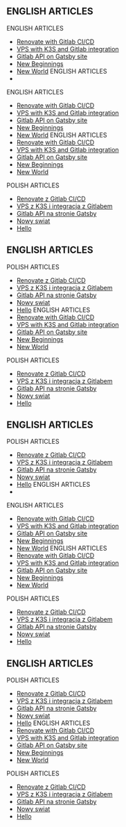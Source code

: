 ENGLISH ARTICLES
-
ENGLISH ARTICLES
- [Renovate with Gitlab CI/CD](https://blog.codesigh.com/renovate-with-gitlab-ci/)
- [VPS with K3S and Gitlab integration](https://blog.codesigh.com/vps-with-k3s-and-gitlab-integration/)
- [Gitlab API on Gatsby site](https://blog.codesigh.com/gitlab-api-on-gatsby-site/)
- [New Beginnings](https://blog.codesigh.com/new-beginnings/)
- [New World](https://blog.codesigh.com/new-world/)
ENGLISH ARTICLES
-
ENGLISH ARTICLES
- [Renovate with Gitlab CI/CD](https://blog.codesigh.com/renovate-with-gitlab-ci/)
- [VPS with K3S and Gitlab integration](https://blog.codesigh.com/vps-with-k3s-and-gitlab-integration/)
- [Gitlab API on Gatsby site](https://blog.codesigh.com/gitlab-api-on-gatsby-site/)
- [New Beginnings](https://blog.codesigh.com/new-beginnings/)
- [New World](https://blog.codesigh.com/new-world/)
ENGLISH ARTICLES
- [Renovate with Gitlab CI/CD](https://blog.codesigh.com/renovate-with-gitlab-ci/)
- [VPS with K3S and Gitlab integration](https://blog.codesigh.com/vps-with-k3s-and-gitlab-integration/)
- [Gitlab API on Gatsby site](https://blog.codesigh.com/gitlab-api-on-gatsby-site/)
- [New Beginnings](https://blog.codesigh.com/new-beginnings/)
- [New World](https://blog.codesigh.com/new-world/)



POLISH ARTICLES
- [Renovate z Gitlab CI/CD](https://blog.codesigh.com/pl/renovate-with-gitlab-ci/)
- [VPS z K3S i integracja z Gitlabem](https://blog.codesigh.com/pl/vps-with-k3s-and-gitlab-integration/)
- [Gitlab API na stronie Gatsby](https://blog.codesigh.com/pl/gitlab-api-on-gatsby-site/)
- [Nowy swiat](https://blog.codesigh.com/pl/new-world/)
- [Hello](https://blog.codesigh.com/pl/new-beginnings/)

ENGLISH ARTICLES
-
POLISH ARTICLES
- [Renovate z Gitlab CI/CD](https://blog.codesigh.com/pl/renovate-with-gitlab-ci/)
- [VPS z K3S i integracja z Gitlabem](https://blog.codesigh.com/pl/vps-with-k3s-and-gitlab-integration/)
- [Gitlab API na stronie Gatsby](https://blog.codesigh.com/pl/gitlab-api-on-gatsby-site/)
- [Nowy swiat](https://blog.codesigh.com/pl/new-world/)
- [Hello](https://blog.codesigh.com/pl/new-beginnings/)
ENGLISH ARTICLES
- [Renovate with Gitlab CI/CD](https://blog.codesigh.com/renovate-with-gitlab-ci/)
- [VPS with K3S and Gitlab integration](https://blog.codesigh.com/vps-with-k3s-and-gitlab-integration/)
- [Gitlab API on Gatsby site](https://blog.codesigh.com/gitlab-api-on-gatsby-site/)
- [New Beginnings](https://blog.codesigh.com/new-beginnings/)
- [New World](https://blog.codesigh.com/new-world/)



POLISH ARTICLES
- [Renovate z Gitlab CI/CD](https://blog.codesigh.com/pl/renovate-with-gitlab-ci/)
- [VPS z K3S i integracja z Gitlabem](https://blog.codesigh.com/pl/vps-with-k3s-and-gitlab-integration/)
- [Gitlab API na stronie Gatsby](https://blog.codesigh.com/pl/gitlab-api-on-gatsby-site/)
- [Nowy swiat](https://blog.codesigh.com/pl/new-world/)
- [Hello](https://blog.codesigh.com/pl/new-beginnings/)

ENGLISH ARTICLES
-
POLISH ARTICLES
- [Renovate z Gitlab CI/CD](https://blog.codesigh.com/pl/renovate-with-gitlab-ci/)
- [VPS z K3S i integracja z Gitlabem](https://blog.codesigh.com/pl/vps-with-k3s-and-gitlab-integration/)
- [Gitlab API na stronie Gatsby](https://blog.codesigh.com/pl/gitlab-api-on-gatsby-site/)
- [Nowy swiat](https://blog.codesigh.com/pl/new-world/)
- [Hello](https://blog.codesigh.com/pl/new-beginnings/)
ENGLISH ARTICLES
-
ENGLISH ARTICLES
- [Renovate with Gitlab CI/CD](https://blog.codesigh.com/renovate-with-gitlab-ci/)
- [VPS with K3S and Gitlab integration](https://blog.codesigh.com/vps-with-k3s-and-gitlab-integration/)
- [Gitlab API on Gatsby site](https://blog.codesigh.com/gitlab-api-on-gatsby-site/)
- [New Beginnings](https://blog.codesigh.com/new-beginnings/)
- [New World](https://blog.codesigh.com/new-world/)
ENGLISH ARTICLES
- [Renovate with Gitlab CI/CD](https://blog.codesigh.com/renovate-with-gitlab-ci/)
- [VPS with K3S and Gitlab integration](https://blog.codesigh.com/vps-with-k3s-and-gitlab-integration/)
- [Gitlab API on Gatsby site](https://blog.codesigh.com/gitlab-api-on-gatsby-site/)
- [New Beginnings](https://blog.codesigh.com/new-beginnings/)
- [New World](https://blog.codesigh.com/new-world/)



POLISH ARTICLES
- [Renovate z Gitlab CI/CD](https://blog.codesigh.com/pl/renovate-with-gitlab-ci/)
- [VPS z K3S i integracja z Gitlabem](https://blog.codesigh.com/pl/vps-with-k3s-and-gitlab-integration/)
- [Gitlab API na stronie Gatsby](https://blog.codesigh.com/pl/gitlab-api-on-gatsby-site/)
- [Nowy swiat](https://blog.codesigh.com/pl/new-world/)
- [Hello](https://blog.codesigh.com/pl/new-beginnings/)

ENGLISH ARTICLES
-
POLISH ARTICLES
- [Renovate z Gitlab CI/CD](https://blog.codesigh.com/pl/renovate-with-gitlab-ci/)
- [VPS z K3S i integracja z Gitlabem](https://blog.codesigh.com/pl/vps-with-k3s-and-gitlab-integration/)
- [Gitlab API na stronie Gatsby](https://blog.codesigh.com/pl/gitlab-api-on-gatsby-site/)
- [Nowy swiat](https://blog.codesigh.com/pl/new-world/)
- [Hello](https://blog.codesigh.com/pl/new-beginnings/)
ENGLISH ARTICLES
- [Renovate with Gitlab CI/CD](https://blog.codesigh.com/renovate-with-gitlab-ci/)
- [VPS with K3S and Gitlab integration](https://blog.codesigh.com/vps-with-k3s-and-gitlab-integration/)
- [Gitlab API on Gatsby site](https://blog.codesigh.com/gitlab-api-on-gatsby-site/)
- [New Beginnings](https://blog.codesigh.com/new-beginnings/)
- [New World](https://blog.codesigh.com/new-world/)



POLISH ARTICLES
- [Renovate z Gitlab CI/CD](https://blog.codesigh.com/pl/renovate-with-gitlab-ci/)
- [VPS z K3S i integracja z Gitlabem](https://blog.codesigh.com/pl/vps-with-k3s-and-gitlab-integration/)
- [Gitlab API na stronie Gatsby](https://blog.codesigh.com/pl/gitlab-api-on-gatsby-site/)
- [Nowy swiat](https://blog.codesigh.com/pl/new-world/)
- [Hello](https://blog.codesigh.com/pl/new-beginnings/)